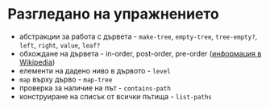 Разгледано на упражнението
==========================
* абстракции за работа с дървета - `make-tree`, `empty-tree`, `tree-empty?`, `left`, `right`, `value`, `leaf?`
* обхождане на дървета - in-order, post-order, pre-order ([информация в Wikipedia](https://en.wikipedia.org/wiki/Tree_traversal))
* елементи на дадено ниво в дървото - `level`
* `map` върху дърво - `map-tree`
* проверка за наличие на път - `contains-path`
* конструиране на списък от всички пътища - `list-paths`
